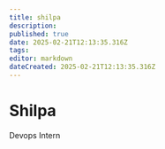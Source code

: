 ```yaml
---
title: shilpa
description: 
published: true
date: 2025-02-21T12:13:35.316Z
tags: 
editor: markdown
dateCreated: 2025-02-21T12:13:35.316Z
---
```


# Shilpa
Devops Intern